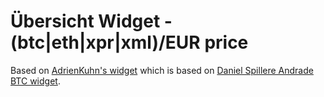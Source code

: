 # Übersicht Widget - (btc|eth|xpr|xml)/EUR price

Based on [AdrienKuhn's widget](https://github.com/AdrienKuhn/ubersicht-ethereum-usd-price) which is based on [Daniel Spillere Andrade BTC widget](https://github.com/felixhageloh/uebersicht-widgets/tree/master/btc).

